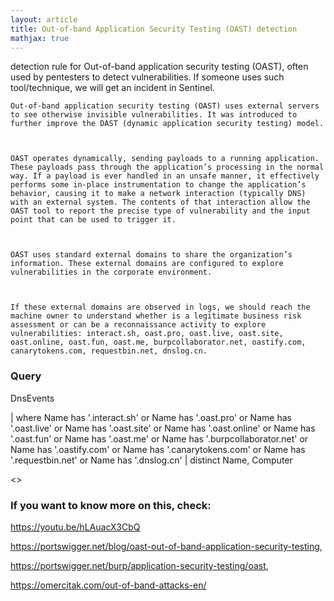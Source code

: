 ```yaml
---
layout: article
title: Out-of-band Application Security Testing (OAST) detection
mathjax: true
---
```


detection rule for Out-of-band application security testing (OAST), often used by pentesters to detect vulnerabilities. If someone uses such tool/technique, we will get an incident in Sentinel.

 

 

    Out-of-band application security testing (OAST) uses external servers to see otherwise invisible vulnerabilities. It was introduced to further improve the DAST (dynamic application security testing) model. 

 

    OAST operates dynamically, sending payloads to a running application. These payloads pass through the application’s processing in the normal way. If a payload is ever handled in an unsafe manner, it effectively performs some in-place instrumentation to change the application’s behavior, causing it to make a network interaction (typically DNS) with an external system. The contents of that interaction allow the OAST tool to report the precise type of vulnerability and the input point that can be used to trigger it. 

 

    OAST uses standard external domains to share the organization’s information. These external domains are configured to explore vulnerabilities in the corporate environment. 

 

    If these external domains are observed in logs, we should reach the machine owner to understand whether is a legitimate business risk assessment or can be a reconnaissance activity to explore vulnerabilities: interact.sh, oast.pro, oast.live, oast.site, oast.online, oast.fun, oast.me, burpcollaborator.net, oastify.com, canarytokens.com, requestbin.net, dnslog.cn. 

 

 




### Query

DnsEvents

| where Name has '.interact.sh' or Name has '.oast.pro' or Name has '.oast.live' or Name has '.oast.site' or Name has '.oast.online' or Name has '.oast.fun' or Name has '.oast.me' or Name has '.burpcollaborator.net' or Name has '.oastify.com' or Name has '.canarytokens.com' or Name has '.requestbin.net' or Name has '.dnslog.cn'
| distinct Name, Computer

<>

### If you want to know more on this, check: 
https://youtu.be/hLAuacX3CbQ

https://portswigger.net/blog/oast-out-of-band-application-security-testing,  

https://portswigger.net/burp/application-security-testing/oast,   

https://omercitak.com/out-of-band-attacks-en/
